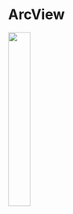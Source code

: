 # ArcView

<img src="https://raw.githubusercontent.com/mumindalen/ArcView/master/screenshot/screenshot.png" width="30%" />
